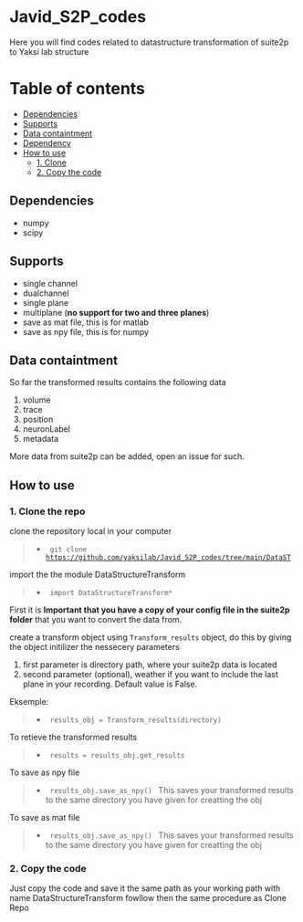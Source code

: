 

# Javid_S2P_codes
Here you will find codes related to datastructure transformation of suite2p to Yaksi lab structure 

Table of contents
=================
<!--ts-->
   * [Dependencies](#Dependencies)
   * [Supports](#Supports)
   * [Data containtment](#Data-containtment)
   * [Dependency](#dependency)
   * [How to use](#How-to-use)
     * [1. Clone](#clone)
     * [2. Copy the code](#copy)
<!--te-->


## Dependencies 
- numpy 
- scipy

## Supports
- single channel
- dualchannel 
- single plane
- multiplane (**no support for two and three planes**)
- save as mat file, this is for matlab
- save as npy file, this is for numpy


## Data containtment
So far the transformed results contains the following data
1. volume
2. trace
3. position
4. neuronLabel
5. metadata

More data from suite2p can be added, open an issue for such.

## How to use 

### 1. Clone the repo <a id='clone'></a>
clone the repository local in your computer

>- <code> git clone https://github.com/yaksilab/Javid_S2P_codes/tree/main/DataST </code>

import the the module DataStructureTransform

>- <code> import DataStructureTransform* </code>

First it is **Important that you have a copy of your config file in the suite2p folder** that you want to convert the data from.

create a transform object using <code>Transform_results</code> object, do this by giving the object initilizer the nessecery parameters
1. first parameter is directory path, where your suite2p data is located
2. second parameter (optional), weather if you want to include the last plane in your recording. Default value is False. 

 
Eksemple:

>- <code> results_obj = Transform_results(directory) </code>

To retieve the transformed results

>- <code> results = results_obj.get_results </code>

To save as npy file

>- <code> results_obj.save_as_npy() </code> This saves your transformed results to the same directory you have given for creatting the obj

To save as mat file 

>- <code> results_obj.save_as_npy() </code> This saves your transformed results to the same directory you have given for creatting the obj

### 2. Copy the code<a id='copy'></a>
Just copy the code and save it the same path as your working path with name DataStructureTransform
fowllow then the same procedure as Clone Repo


  
